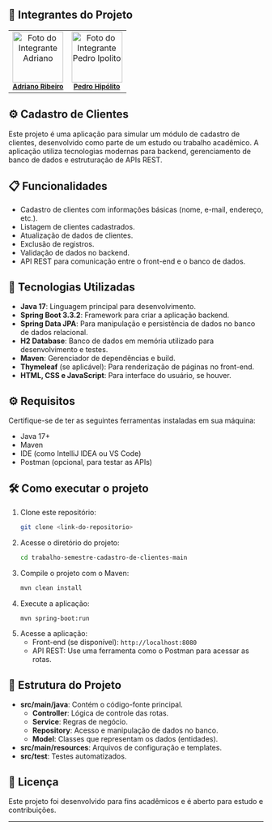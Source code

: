 ## 📝 Integrantes do Projeto

<table>
  <tr>
    <td align="center">
      <img src="https://avatars.githubusercontent.com/u/115894997?v=4" width="100px;" alt="Foto do Integrante Adriano"/><br />
      <sub><b><a href="https://github.com/adrianovictorn">Adriano Ribeiro</a></b></sub>
    </td>
    <td align="center">
      <img src="https://avatars.githubusercontent.com/u/50783223?v=4" width="100px;" alt="Foto do Integrante Pedro Ipolito"/><br />
      <sub><b><a href="https://github.com/nectaroads">Pedro Hipólito</a></b></sub>
    </td>
  </tr>
</table>

## ⚙️ Cadastro de Clientes

Este projeto é uma aplicação para simular um módulo de cadastro de clientes, desenvolvido como parte de um estudo ou trabalho acadêmico. A aplicação utiliza tecnologias modernas para backend, gerenciamento de banco de dados e estruturação de APIs REST.


## 📋 Funcionalidades

- Cadastro de clientes com informações básicas (nome, e-mail, endereço, etc.).
- Listagem de clientes cadastrados.
- Atualização de dados de clientes.
- Exclusão de registros.
- Validação de dados no backend.
- API REST para comunicação entre o front-end e o banco de dados.

## 🚀 Tecnologias Utilizadas

- **Java 17**: Linguagem principal para desenvolvimento.
- **Spring Boot 3.3.2**: Framework para criar a aplicação backend.
- **Spring Data JPA**: Para manipulação e persistência de dados no banco de dados relacional.
- **H2 Database**: Banco de dados em memória utilizado para desenvolvimento e testes.
- **Maven**: Gerenciador de dependências e build.
- **Thymeleaf** (se aplicável): Para renderização de páginas no front-end.
- **HTML, CSS e JavaScript**: Para interface do usuário, se houver.

## ⚙️ Requisitos

Certifique-se de ter as seguintes ferramentas instaladas em sua máquina:

- Java 17+
- Maven
- IDE (como IntelliJ IDEA ou VS Code)
- Postman (opcional, para testar as APIs)

## 🛠️ Como executar o projeto

1. Clone este repositório:
   ```bash
   git clone <link-do-repositorio>
   ```
2. Acesse o diretório do projeto:
   ```bash
   cd trabalho-semestre-cadastro-de-clientes-main
   ```
3. Compile o projeto com o Maven:
   ```bash
   mvn clean install
   ```
4. Execute a aplicação:
   ```bash
   mvn spring-boot:run
   ```
5. Acesse a aplicação:
   - Front-end (se disponível): `http://localhost:8080`
   - API REST: Use uma ferramenta como o Postman para acessar as rotas.

## 📂 Estrutura do Projeto

- **src/main/java**: Contém o código-fonte principal.
  - **Controller**: Lógica de controle das rotas.
  - **Service**: Regras de negócio.
  - **Repository**: Acesso e manipulação de dados no banco.
  - **Model**: Classes que representam os dados (entidades).
- **src/main/resources**: Arquivos de configuração e templates.
- **src/test**: Testes automatizados.

## 📝 Licença

Este projeto foi desenvolvido para fins acadêmicos e é aberto para estudo e contribuições.

---



